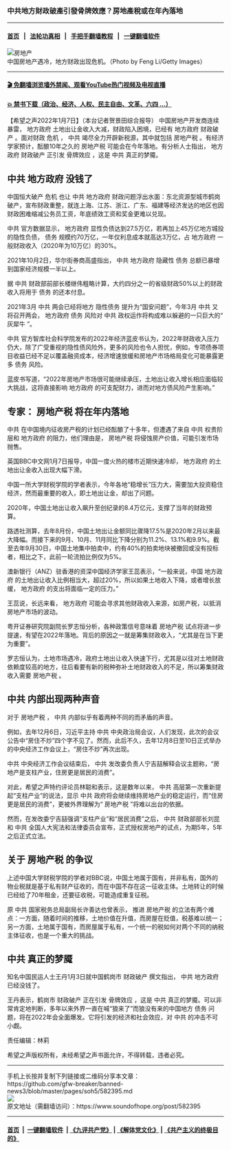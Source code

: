 ### 中共地方財政破產引發骨牌效應？房地產稅或在年內落地
------------------------

#### [首页](https://github.com/gfw-breaker/banned-news3/blob/master/README.md) &nbsp;&nbsp;|&nbsp;&nbsp; [法轮功真相](https://github.com/begood0513/basic/blob/master/README.md)  &nbsp;&nbsp;|&nbsp;&nbsp; [手把手翻墙教程](https://github.com/gfw-breaker/guides/wiki)  &nbsp;&nbsp;|&nbsp;&nbsp; [一键翻墙软件](https://github.com/gfw-breaker/nogfw/blob/master/README.md)  



<div><img alt="房地产" src="https://img.soundofhope.org/2022-01/1641584536691.jpg"/>
<br/><figcaption class="caption">
 中国房地产遇冷，地方财政出现危机。（Photo by Feng Li/Getty Images）
</figcaption></div><hr/>

#### [ 🎬  免翻墙浏览墙外禁闻、观看YouTube热门视频及电视直播](https://github.com/gfw-breaker/HelloWorld)

#### [ 💥  禁书下载（政治、经济、人权、民主自由、文革、六四 ...）](https://github.com/gfw-breaker/books/blob/master/README.md)

<div><div class="Content__Wrapper sc-1bvya0-0 grZQxZ">
 <p class="meta-top">
  <span class="meta">
   【希望之声2022年1月7日】（本台记者贺景田综合报导）
  </span>
  中国房地产开发商连续暴雷，
  <ok href="/term/99388">
   地方政府
  </ok>
  土地出让金收入大减，财政陷入困境，已经有
  <ok href="/term/99388">
   地方政府
  </ok>
  <ok href="/term/676355">
   财政破产
  </ok>
  。面对财政
  <ok href="/term/3783">
   危机
  </ok>
  ，
  <ok href="/term/1059">
   中共
  </ok>
  竭尽全力开辟新税源，其中就包括
  <ok href="/term/38303">
   房地产税
  </ok>
  。有经济学家预计，酝酿10年之久的
  <ok href="/term/38303">
   房地产税
  </ok>
  可能会在今年落地。有分析人士指出，
  <ok href="/term/99388">
   地方政府
  </ok>
  <ok href="/term/676355">
   财政破产
  </ok>
  正引发
  <ok href="/term/107522">
   骨牌效应
  </ok>
  ，这是
  <ok href="/term/1059">
   中共
  </ok>
  真正的梦魇。
 </p>
 <h2>
  <strong>
   <ok href="/term/1059">
    中共
   </ok>
   <ok href="/term/99388">
    地方政府
   </ok>
   没钱了
  </strong>
 </h2>
 <p>
  中国恒大破产
  <ok href="/term/3783">
   危机
  </ok>
  也让
  <ok href="/term/1059">
   中共
  </ok>
  <ok href="/term/99388">
   地方政府
  </ok>
  财政问题浮出水面：东北资源型城市鹤岗破产，宣布财政重整，就连上海、江苏、浙江、广东、福建等经济发达的地区也因财政困难缩减公务员工资，年底绩效工资和奖金更难以兑现。
 </p>
 <p>
  <ok href="/term/1059">
   中共
  </ok>
  官方数据显示，
  <ok href="/term/99388">
   地方政府
  </ok>
  显性负债达到27.5万亿，若再加上45万亿地方城投的隐性负债，
  <ok href="/term/13494">
   债务
  </ok>
  规模约70万亿，一年仅利息成本就高达3万亿，占
  <ok href="/term/99388">
   地方政府
  </ok>
  一般财政收入（2020年为10万亿）的30%。
 </p>
 <p>
  2021年10月2日，华尔街券商高盛指出，
  <ok href="/term/1059">
   中共
  </ok>
  <ok href="/term/99388">
   地方政府
  </ok>
  隐藏性
  <ok href="/term/13494">
   债务
  </ok>
  总额已暴增到国家经济规模一半以上。
 </p>
 <p>
  据
  <ok href="/term/1059">
   中共
  </ok>
  财政部前部长楼继伟粗略计算，大约四分之一的省级财政50%以上的财政收入将用于
  <ok href="/term/13494">
   债务
  </ok>
  的还本付息。
 </p>
 <p>
  2021年3月
  <ok href="/term/1059">
   中共
  </ok>
  两会已经将地方
  <ok href="/term/101989">
   隐性债务
  </ok>
  提升为“国安问题”，今年3月
  <ok href="/term/1059">
   中共
  </ok>
  又将召开两会，
  <ok href="/term/99388">
   地方政府
  </ok>
  <ok href="/term/13494">
   债务
  </ok>
  风险对
  <ok href="/term/1059">
   中共
  </ok>
  政权运作将构成难以躲避的一只巨大的“
  <ok href="/term/63737">
   灰犀牛
  </ok>
  ”。
 </p>
 <p>
  <ok href="/term/1059">
   中共
  </ok>
  官方智库社会科学院发布的2022年经济蓝皮书认为，2022年财政收入压力仍大，除了广受重视的隐性债风险外，更多的风险也令人担忧，例如，专项债券项目收益已经不足以覆盖融资成本，经济增速放缓和房地产市场格局变化可能暴露更多
  <ok href="/term/13494">
   债务
  </ok>
  风险。
 </p>
 <p>
  蓝皮书写道，“2022年房地产市场很可能继续承压，土地出让收入增长相应面临较大挑战，这将直接影响
  <ok href="/term/99388">
   地方政府
  </ok>
  的可支配财力，进而对地方债风险产生影响。”
 </p>
 <h2>
  <strong>
   专家：
   <ok href="/term/38303">
    房地产税
   </ok>
   将在年内落地
  </strong>
 </h2>
 <p>
  <ok href="/term/1059">
   中共
  </ok>
  在中国境内征收房产税的计划已经酝酿了十多年，但遭遇了来自
  <ok href="/term/1059">
   中共
  </ok>
  权贵阶层和
  <ok href="/term/99388">
   地方政府
  </ok>
  的阻力，他们理由是，
  <ok href="/term/38303">
   房地产税
  </ok>
  将侵蚀房产价值，可能引发市场抛售。
 </p>
 <p>
  英国BBC中文网1月7日报导，中国一度火热的楼市近期快速冷却，
  <ok href="/term/99388">
   地方政府
  </ok>
  的土地出让金收入出现大幅下滑。
 </p>
 <p>
  中国一所大学财税学院的学者表示，今年各地“稳增长”压力大，需要加大投资稳住经济，然而最重要的收入，即土地出让金，却出了问题。
 </p>
 <p>
  2020年，中国土地出让收入飙升至创纪录的8.4万亿元，支撑了当年的财政预算。
 </p>
 <p>
  路透社测算，去年8月份，中国土地出让金额同比骤降17.5%是2020年2月以来最大降幅。而接下来的9月、10月、11月同比下降分别为11.2%、13.1%和9.9%。截至去年9月30日，中国土地集中拍卖中，约有40%的拍卖地块被撤回或没有投标者，相比之下，此前一轮流拍比例仅为5%。
 </p>
 <p>
  澳新银行（ANZ）驻香港的资深中国经济学家王蕊表示，“一般来说，中国
  <ok href="/term/99388">
   地方政府
  </ok>
  的土地出让收入比例相当大，超过20%，所以如果土地收入下降，或者增长放缓，
  <ok href="/term/99388">
   地方政府
  </ok>
  的支出将面临一定的压力。”
 </p>
 <p>
  王蕊说，长远来看，
  <ok href="/term/99388">
   地方政府
  </ok>
  可能会寻求其他财政收入来源，如房产税，以抵消房地产市场的波动。
 </p>
 <p>
  粤开证券研究院副院长罗志恒分析，各种政策信号意味着
  <ok href="/term/38303">
   房地产税
  </ok>
  试点将进一步提速，有望在2022年落地。背后的原因之一就是筹集财政收入，“尤其是在当下更为重要”。
 </p>
 <p>
  罗志恒认为，土地市场遇冷，政府土地出让收入快速下行，尤其是以往对土地财政依赖度较高的地方，往后看要有新的税种弥补土地财政收入的不足，所以筹集财政收入需要
  <ok href="/term/38303">
   房地产税
  </ok>
  。
 </p>
 <h2>
  <strong>
   <ok href="/term/1059">
    中共
   </ok>
   内部出现两种声音
  </strong>
 </h2>
 <p>
  对于
  <ok href="/term/38303">
   房地产税
  </ok>
  ，
  <ok href="/term/1059">
   中共
  </ok>
  内部似乎有着两种不同的而矛盾的声音。
 </p>
 <p>
  例如，去年12月6日，习近平主持
  <ok href="/term/1059">
   中共
  </ok>
  中央政治局会议，人们发现，此次的会议公告中“房住不炒”四个字不见了。然而，此后不久，去年12月8日至10日正式举办的中央经济工作会议上，“房住不炒”再次出现。
 </p>
 <p>
  <ok href="/term/1059">
   中共
  </ok>
  中央经济工作会议结束后，
  <ok href="/term/1059">
   中共
  </ok>
  发改委负责人宁吉喆解释会议主题称，“房地产是支柱产业，住房更是居民的消费”。
 </p>
 <p>
  对此，希望之声特约评论员林聪和表示，这是数年以来，
  <ok href="/term/1059">
   中共
  </ok>
  高层第一次重新提起“支柱产业”的说法，显示
  <ok href="/term/1059">
   中共
  </ok>
  政府将会继续维持房地产业的稳定运行，而“住房更是居民的消费”，更被外界理解为“
  <ok href="/term/38303">
   房地产税
  </ok>
  ”将难以出台的依据。
 </p>
 <p>
  然而，在发改委宁吉喆强调“支柱产业”和“居民消费”之后，
  <ok href="/term/1059">
   中共
  </ok>
  财政部部长刘昆和
  <ok href="/term/1059">
   中共
  </ok>
  全国人大宪法和法律委员会宣布，正式授权房地产的试点，为期5年，5年之后正式立法。
 </p>
 <h2>
  <strong>
   关于
   <ok href="/term/38303">
    房地产税
   </ok>
   的争议
  </strong>
 </h2>
 <p>
  上述中国大学财税学院的学者对BBC说，中国土地属于国有，并非私有，国外的物业税就是基于私有财产征收的，而在中国不存在这一征收主体。土地转让的时候已经给了70年租金，还要征收税，可能造成重复征税。
 </p>
 <p>
  原
  <ok href="/term/1059">
   中共
  </ok>
  国家税务总局副局长许善达也曾表示， 推进
  <ok href="/term/38303">
   房地产税
  </ok>
  的立法有两个难点：一方面，随着时间的推移，土地价值在升值，而房屋在贬值，税基难以统一；另一方面，土地属于国有，而房屋属于私有，一个统一的税如何对两个不同的纳税主体征收，也是一个重大的挑战。
 </p>
 <h2>
  <strong>
   <ok href="/term/1059">
    中共
   </ok>
   真正的梦魇
  </strong>
 </h2>
 <p>
  知名中国民运人士王丹1月3日就中国鹤岗市
  <ok href="/term/676355">
   财政破产
  </ok>
  撰文指出，
  <ok href="/term/1059">
   中共
  </ok>
  <ok href="/term/99388">
   地方政府
  </ok>
  已经没钱了。
 </p>
 <p>
  王丹表示，鹤岗市
  <ok href="/term/676355">
   财政破产
  </ok>
  正在引发
  <ok href="/term/107522">
   骨牌效应
  </ok>
  ，这是
  <ok href="/term/1059">
   中共
  </ok>
  真正的梦魇。可以非常肯定地判断，多年以来外界一直在喊“狼来了”而狼没有来的中国地方
  <ok href="/term/13494">
   债务
  </ok>
  问题，将在2022年会全面爆发。它将引发的经济和社会效应，对
  <ok href="/term/1059">
   中共
  </ok>
  的冲击不可小觑。
 </p>
 <p class="meta-btm">
  责任编辑：林莉
 </p>
 <p class="meta-btm">
  希望之声版权所有，未经希望之声书面允许，不得转载，违者必究。
 </p>
</div>
</div>
<hr/>
手机上长按并复制下列链接或二维码分享本文章：<br/>
https://github.com/gfw-breaker/banned-news3/blob/master/pages/soh5/582395.md <br/>
<a href='https://github.com/gfw-breaker/banned-news3/blob/master/pages/soh5/582395.md'><img src='https://github.com/gfw-breaker/banned-news3/blob/master/pages/soh5/582395.md.png'/></a> <br/>
原文地址（需翻墙访问）：https://www.soundofhope.org/post/582395


------------------------
#### [首页](https://github.com/gfw-breaker/banned-news3/blob/master/README.md) &nbsp;|&nbsp; [一键翻墙软件](https://github.com/gfw-breaker/nogfw/blob/master/README.md) &nbsp;| [《九评共产党》](https://github.com/gfw-breaker/9ping.md/blob/master/README.md#九评之一评共产党是什么) | [《解体党文化》](https://github.com/gfw-breaker/jtdwh.md/blob/master/README.md) | [《共产主义的终极目的》](https://github.com/gfw-breaker/gczydzjmd.md/blob/master/README.md)


<img src='http://gfw-breaker.win/banned-news3/pages/soh5/582395.md' width='0px' height='0px'/>